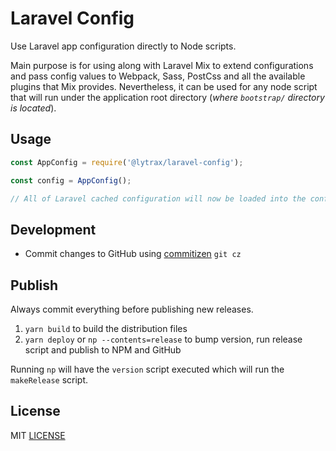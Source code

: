 # Laravel Config

Use Laravel app configuration directly to Node scripts.

Main purpose is for using along with Laravel Mix to extend configurations and pass config values to Webpack, Sass, PostCss and all the available plugins that Mix provides. Nevertheless, it can be used for any node script that will run under the application root directory (*where `bootstrap/` directory is located*).

## Usage

```js
const AppConfig = require('@lytrax/laravel-config');

const config = AppConfig();

// All of Laravel cached configuration will now be loaded into the config constant
```

## Development

- Commit changes to GitHub using [commitizen][commitizen] `git cz`

## Publish

Always commit everything before publishing new releases.

1. `yarn build` to build the distribution files
2. `yarn deploy` or `np --contents=release` to bump version, run release script and publish to NPM and GitHub

Running `np` will have the `version` script executed which will run the `makeRelease` script.

## License

MIT [LICENSE][license]

[commitizen]: https://github.com/commitizen/cz-cli
[license]: https://github.com/clytras/laravel-config/blob/master/LICENSE

